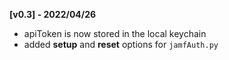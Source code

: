 **[v0.3] - 2022/04/26** 
 - apiToken is now stored in the local keychain
 - added **setup** and **reset** options for `jamfAuth.py`
